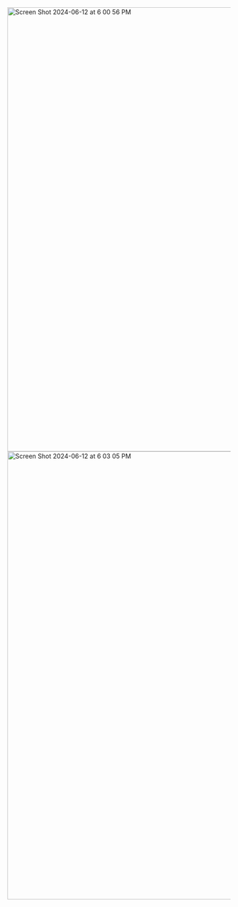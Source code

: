 
<img width="1002" alt="Screen Shot 2024-06-12 at 6 00 56 PM" src="https://github.com/ahkalama/ExamAhmet05/assets/116187665/7e97a972-3eb3-4bbd-a95e-0f30418bb685">

<img width="1011" alt="Screen Shot 2024-06-12 at 6 03 05 PM" src="https://github.com/ahkalama/ExamAhmet05/assets/116187665/4d3053c2-0d8f-465e-896b-835b1ab7408b">
